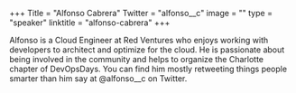 +++
Title = "Alfonso Cabrera"
Twitter = "alfonso__c"
image = ""
type = "speaker"
linktitle = "alfonso-cabrera"
+++

Alfonso is a Cloud Engineer at Red Ventures who enjoys working with developers to architect and optimize for the cloud. He is passionate about being involved in the community and helps to organize the Charlotte chapter of DevOpsDays. You can find him mostly retweeting things people smarter than him say at @alfonso__c on Twitter.
